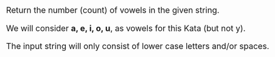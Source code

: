 Return the number (count) of vowels in the given string.

We will consider **a, e, i, o, u**, as vowels for this Kata (but not y).

The input string will only consist of lower case letters and/or spaces.

<style>
  body {
  font-size: 16pt;
}
</style>
